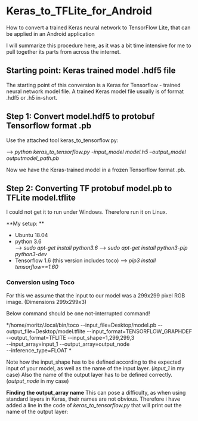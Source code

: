 # Keras_to_TFLite_for_Android
How to convert a trained Keras neural network to TensorFlow Lite, that can be applied in an Android application

I will summarize this procedure here, as it was a bit time intensive for me to pull together its parts from across the internet.

## Starting point: Keras trained model .hdf5 file

The starting point of this conversion is a Keras for Tensorflow - trained neural network model file. A trained Keras model file usually is of format .hdf5 or .h5 in-short.

## Step 1: Convert model.hdf5 to protobuf Tensorflow format .pb

Use the attached tool keras_to_tensorflow.py:

--> 	*python keras_to_tensorflow.py -input_model model.h5 –output_model outputmodel_path.pb*

Now we have the Keras-trained model in a frozen Tensorflow format .pb.

## Step 2: Converting TF protobuf model.pb to TFLite model.tflite

I could not get it to run under Windows. Therefore run it on Linux.

**My setup: **

- Ubuntu 18.04
- python 3.6  
              --> *sudo apt-get install python3.6*
              --> *sudo apt-get install python3-pip python3-dev*
- Tensorflow 1.6 (this version includes toco)
              --> *pip3 install tensorflow==1.60*
 
 ### Conversion using Toco
 
 For this we assume that the input to our model was a 299x299 pixel RGB image. (Dimensions 299x299x3)
 
 Below command should be one not-interrupted command!
 
 */home/moritz/.local/bin/toco --input_file=Desktop/model.pb 
 --output_file=Desktop/model.tflite 
 --input_format=TENSORFLOW_GRAPHDEF 
 --output_format=TFLITE --input_shape=1,299,299,3                    
 --input_array=input_1 --output_array=output_node                    
 --inference_type=FLOAT *

Note how the input_shape has to be defined according to the expected input of your model, as well as the name of the input layer. (*input_1* in my case)
Also the name of the output layer has to be defined correctly. (*output_node* in my case)

**Finding the output_array name**
This can pose a difficulty, as when using standard layers in Keras, their names are not obvious. Therefore i have added a line in the code of *keras_to_tensorflow.py* that will print out the name of the output layer:


